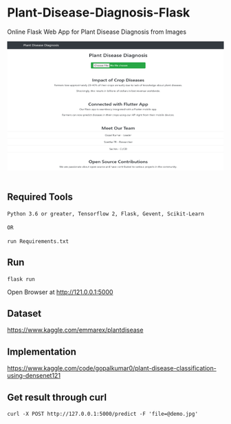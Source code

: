 # Plant-Disease-Diagnosis-Flask
Online Flask Web App for Plant Disease Diagnosis from Images <br>

<img src="demo.png" width="600" height="300"/><br><br>

## Required Tools
```
Python 3.6 or greater, Tensorflow 2, Flask, Gevent, Scikit-Learn

OR

run Requirements.txt
```

## Run
```
flask run
```

Open Browser at http://121.0.0.1:5000

## Dataset

https://www.kaggle.com/emmarex/plantdisease


## Implementation


https://www.kaggle.com/code/gopalkumar0/plant-disease-classification-using-densenet121



## Get result through curl
```
curl -X POST http://127.0.0.1:5000/predict -F 'file=@demo.jpg'